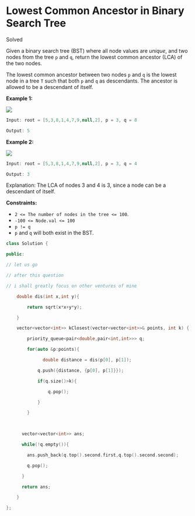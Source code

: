 

# Lowest Common Ancestor in Binary Search Tree

Solved 

Given a binary search tree (BST) where all node values are _unique_, and two nodes from the tree `p` and `q`, return the lowest common ancestor (LCA) of the two nodes.

The lowest common ancestor between two nodes `p` and `q` is the lowest node in a tree `T` such that both `p` and `q` as descendants. The ancestor is allowed to be a descendant of itself.

**Example 1:**

![](https://imagedelivery.net/CLfkmk9Wzy8_9HRyug4EVA/2080ee6a-3d27-4cd5-0db2-07672ead8200/public)

```java
Input: root = [5,3,8,1,4,7,9,null,2], p = 3, q = 8

Output: 5
```

**Example 2:**

![](https://imagedelivery.net/CLfkmk9Wzy8_9HRyug4EVA/2080ee6a-3d27-4cd5-0db2-07672ead8200/public)

```java
Input: root = [5,3,8,1,4,7,9,null,2], p = 3, q = 4

Output: 3
```

Explanation: The LCA of nodes 3 and 4 is 3, since a node can be a descendant of itself.

**Constraints:**

- `2 <= The number of nodes in the tree <= 100`.
- `-100 <= Node.val <= 100`
- `p != q`
- `p` and `q` will both exist in the BST.




```cpp
class Solution {

public:

// let us go

// after this question

// i shall greatly focus on other ventures of mine

    double dis(int x,int y){

        return sqrt(x*x+y*y);

    }

    vector<vector<int>> kClosest(vector<vector<int>>& points, int k) {

        priority_queue<pair<double,pair<int,int>>> q;

        for(auto &p:points){

              double distance = dis(p[0], p[1]);

            q.push({distance, {p[0], p[1]}});

            if(q.size()>k){

                q.pop();

            }

        }

  

      vector<vector<int>> ans;

      while(!q.empty()){

        ans.push_back(q.top().second.first,q.top().second.second);

        q.pop();

      }

      return ans;

    }

};
```